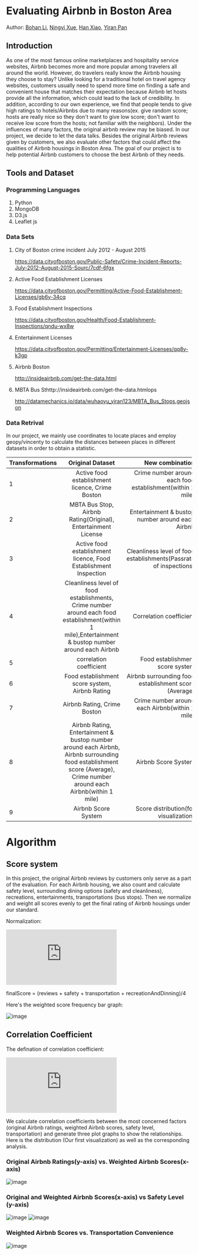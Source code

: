 
# Evaluating Airbnb in Boston Area

Author: [Bohan Li](https://github.com/bohanli0403), [Ningyi Xue](https://github.com/Ginnyxue), [Han Xiao](https://github.com/HanXiaocs), [Yiran Pan](https://github.com/yiran123)

## Introduction
As one of the most famous online marketplaces and hospitality service websites, Airbnb becomes more and more popular among travelers all around the world. However, do travelers really know the Airbnb housing they choose to stay? Unlike looking for a traditional hotel on travel agency websites, customers usually need to spend more time on finding a safe and convenient house that matches their expectation because Airbnb let hosts provide all the information, which could lead to the lack of credibility. In addition, according to our own experience, we find that people tends to give high ratings to hotels/Airbnbs due to many reasons(ex. give random score; hosts are really nice so they don't want to give low score; don't want to receive low score from the hosts; not familiar with the neighbors). Under the influences of many factors, the original airbnb review may be biased. In our project, we decide to let the data talks. Besides the original Airbnb reviews given by customers, we also evaluate other factors that could affect the qualities of Airbnb housings in Boston Area. The goal of our project is to help potential Airbnb customers to choose the best Airbnb of they needs.

## Tools and Dataset

### Programming Languages
1. Python
2. MongoDB
3. D3.js
4. Leaflet js

### Data Sets
1. City of Boston crime incident July 2012 - August 2015
   
   https://data.cityofboston.gov/Public-Safety/Crime-Incident-Reports-July-2012-August-2015-Sourc/7cdf-6fgx
2. Active Food Establishment Licenses
   
   https://data.cityofboston.gov/Permitting/Active-Food-Establishment-Licenses/gb6y-34cq
3. Food Establishment Inspections
   
   https://data.cityofboston.gov/Health/Food-Establishment-Inspections/qndu-wx8w
4. Entertainment Licenses
   
   https://data.cityofboston.gov/Permitting/Entertainment-Licenses/qq8y-k3gp
5. Airbnb Boston
   
   http://insideairbnb.com/get-the-data.html
   
6. MBTA Bus Sthttp://insideairbnb.com/get-the-data.htmlops
   
   http://datamechanics.io/data/wuhaoyu_yiran123/MBTA_Bus_Stops.geojson

### Data Retrival
In our project, we mainly use coordinates to locate places and employ geopy/vincenty to calculate the distances between places in different datasets in order to obtain a statistic.

| Transformations | Original Dataset                 | New combination|
| -------------   |:---------------:                 | --------------:|
| 1               | Active food establishment licence, Crime Boston | Crime number around each food establishment(within 1 mile)|
| 2               | MBTA Bus Stop, Airbnb Rating(Original), Entertainment License|Entertainment & bustop number around each Airbnb|
| 3               | Active food establishment licence, Food Establishment Inspection |Cleanliness level of food establishments(Passrate of inspections)|
| 4               |Cleanliness level of food establishments, Crime number around each food establishment(within 1 mile),Entertainment & bustop number around each Airbnb|Correlation coefficient|
| 5               |correlation coefficient|Food establishment score system|
| 6               |Food establishment score system, Airbnb Rating| Airbnb surrounding food establishment score (Average)|
| 7               |Airbnb Rating, Crime Boston | Crime number around each Airbnb(within 1 mile)|
| 8               |Airbnb Rating, Entertainment & bustop number around each Airbnb, Airbnb surrounding food establishment score (Average), Crime number around each Airbnb(within 1 mile)|Airbnb Score System|
| 9               |Airbnb Score System|Score distribution(for visualization)|

# Algorithm

## Score system 

In this project, the original Airbnb reviews by customers only serve as a part of the evaluation. For each Airbnb housing, we also count and calculate safety level, surrounding dining options (safety and cleanliness), recreations, entertainments, transportations (bus stops). Then we normalize and weight all scores evenly to get the final rating of Airbnb housings under our standard. 

Normalization:

![equation](http://latex.codecogs.com/gif.latex?x_%7Bnew%7D%20%3D%20%5Cfrac%7Bx-%20x_%7Bmin%7D%7D%7Bx_%7Bmax%7D%20-%20x_%7Bmin%7D%7D)

finalScore = (reviews + safety + transportation + recreationAndDinning)/4

Here's the weighted score frequency bar graph:

![image](https://github.com/bohanli0403/course-2017-spr-proj/blob/master/bohan_nyx_xh1994_yiran123/img/bar.png)

## Correlation Coefficient
The defination of correlation coefficient:

![equation](http://latex.codecogs.com/gif.latex?corr%28x%2Cy%29%3D%20%5Cfrac%7Bcov%28x%2Cy%29%7D%7Bstd%28x%29%20%5Ccdot%20std%28y%29%7D)

We calculate correlation coefficients between the most concerned factors (original Airbnb ratings, weighted Airbnb scores, safety level, transportation) and generate three plot graphs to show the relationships.
Here is the distribution (Our first visualization) as well as the corresponding analysis.

### Original Airbnb Ratings(y-axis) vs. Weighted Airbnb Scores(x-axis)

![image](https://github.com/bohanli0403/course-2017-spr-proj/blob/master/bohan_nyx_xh1994_yiran123/img/oldnew.png)

### Original and Weighted Airbnb Scores(x-axis)  vs  Safety Level (y-axis) 

![image](https://github.com/bohanli0403/course-2017-spr-proj/blob/master/bohan_nyx_xh1994_yiran123/img/Screen%20Shot%202017-04-26%20at%204.01.54%20AM.png)
![image](https://github.com/bohanli0403/course-2017-spr-proj/blob/master/bohan_nyx_xh1994_yiran123/img/Screen%20Shot%202017-04-26%20at%203.59.33%20AM.png)

### Weighted Airbnb Scores vs. Transportation Convenience

![image](https://github.com/bohanli0403/course-2017-spr-proj/blob/master/bohan_nyx_xh1994_yiran123/img/transport.png)








